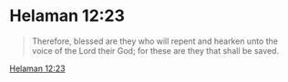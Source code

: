 # Helaman 12:23

> Therefore, blessed are they who will repent and hearken unto the voice of the Lord their God; for these are they that shall be saved.

[Helaman 12:23](https://www.churchofjesuschrist.org/study/scriptures/bofm/hel/12?lang=eng&id=p23#p23)


